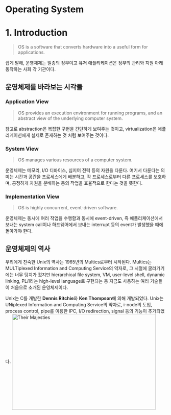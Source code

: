 Operating System
=================
# 1. Introduction
> OS is a software that converts hardware into a useful form for applications.

쉽게 말해, 운영체제는 일종의 정부이고 유저 애플리케이션은 정부의 관리와 지원 아래 동작하는 사회 각 기관이다. 

## 운영체제를 바라보는 시각들
### Application View
> OS provides an execution environment for running programs, and an abstract view of the underlying computer system.

참고로 abstraction은 복잡한 구현을 간단하게 보여주는 것이고, virtualization은 애플리케이션에게 실제로 존재하는 것 처럼 보여주는 것이다.

### System View
> OS manages various resources of a computer system.

운영체제는 메모리, I/O 디바이스, 심지어 전력 등의 자원을 다룬다. 여기서 다룬다는 의미는 시간과 공간을 프로세스에게 배분하고, 각 프로세스로부터 다른 프로세스를 보호하며, 공정하게 자원을 분배하는 등의 작업을 효율적으로 한다는 것을 뜻한다.

### Implementation View
> OS is highly concurrent, event-driven software.

운영체제는 동시에 여러 작업을 수행함과 동시에 event-driven, 즉 애플리케이션에서 보내는 system call이나 하드웨어에서 보내는 interrupt 등의 event가 발생했을 때에 돌아가야 한다.

## 운영체제의 역사
우리에게 친숙한 Unix의 역사는 1965년의 Multics로부터 시작된다. Multics는 MULTiplexed Information and Computing Service의 약자로, 그 시절에 굴러가기에는 너무 덩치가 컸지만 hierarchical file system, VM, user-level shell, dynamic linking, PL/I라는 high-level language로 구현되는 등 지금도 사용하는 여러 기술들이 처음으로 소개된 운영체제이다.

Unix는 C를 개발한 **Dennis Ritchie**와 **Ken Thompson**에 의해 개발되었다. Unix는 UNiplexed Information and Computing Service의 약자로, i-node의 도입, process control, pipe를 이용한 IPC, I/O redirection, signal 등의 기능이 추가되었다. 
<img src="https://pbs.twimg.com/media/D5WQdP6XkAIuoCe?format=jpg&name=4096x4096" width="450px" height="300px" title="Dennis Ritchie and Ken Thompson" alt="Their Majesties" align="center"></img>

